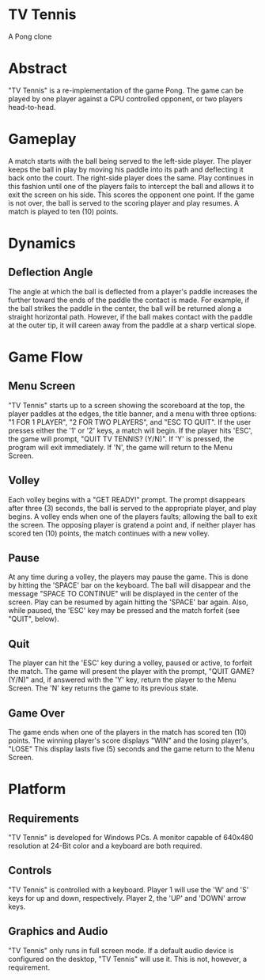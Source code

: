 # TV Tennis
A Pong clone

# Abstract
"TV Tennis" is a re-implementation of the game Pong.  The game can be played by one player against a CPU controlled opponent, or two players head-to-head.

# Gameplay
A match starts with the ball being served to the left-side player.  The player keeps the ball in play by moving his paddle into its path and deflecting it back onto the court.  The right-side player does the same.  Play continues in this fashion until one of the players fails to intercept the ball and allows it to exit the screen on his side.  This scores the opponent one point.  If the game is not over, the ball is served to the scoring player and play resumes.  A match is played to ten (10) points.


# Dynamics

## Deflection Angle
The angle at which the ball is deflected from a player's paddle increases the further toward the ends of the paddle the contact is made.  For example, if the ball strikes the paddle in the center, the ball will be returned along a straight horizontal path.  However, if the ball makes contact with the paddle at the outer tip, it will careen away from the paddle at a sharp vertical slope.


# Game Flow

## Menu Screen
"TV Tennis" starts up to a screen showing the scoreboard at the top, the player paddles at the edges, the title banner, and a menu with three options: "1 FOR 1 PLAYER", "2 FOR TWO PLAYERS", and "ESC TO QUIT".  If the user presses either the '1' or '2' keys, a match will begin.  If the player hits 'ESC', the game will prompt, "QUIT TV TENNIS? (Y/N)".  If 'Y' is pressed, the program will exit immediately.  If 'N', the game will return to the Menu Screen.

## Volley
Each volley begins with a "GET READY!" prompt.  The prompt disappears after three (3) seconds, the ball is served to the appropriate player, and play begins.  A volley ends when one of the players faults; allowing the ball to exit the screen.  The opposing player is gratend a point and, if neither player has scored ten (10) points, the match continues with a new volley.

## Pause
At any time during a volley, the players may pause the game.  This is done by hitting the 'SPACE' bar on the keyboard.  The ball will disappear and the message "SPACE TO CONTINUE" will be displayed in the center of the screen.  Play can be resumed by again hitting the 'SPACE' bar again.  Also, while paused, the 'ESC' key may be pressed and the match forfeit (see "QUIT", below).

## Quit
The player can hit the 'ESC' key during a volley, paused or active, to forfeit the match.  The game will present the player with the prompt, "QUIT GAME? (Y/N)" and, if answered with the 'Y' key, return the player to the Menu Screen.  The 'N' key returns the game to its previous state.

## Game Over
The game ends when one of the players in the match has scored ten (10) points.  The winning player's score displays "WIN" and the losing player's, "LOSE"  This display lasts five (5) seconds and the game return to the Menu Screen.


# Platform

## Requirements
"TV Tennis" is developed for Windows PCs.  A monitor capable of 640x480 resolution at 24-Bit color and a keyboard are both required.

## Controls
"TV Tennis" is controlled with a keyboard.  Player 1 will use the 'W' and 'S' keys for up and down, respectively.  Player 2, the 'UP' and 'DOWN' arrow keys.

## Graphics and Audio
"TV Tennis" only runs in full screen mode.  If a default audio device is configured on the desktop, "TV Tennis" will use it.  This is not, however, a requirement.
